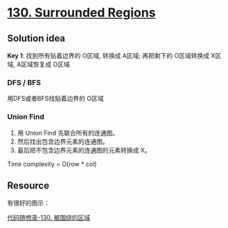 # [130. Surrounded Regions](https://leetcode.com/problems/surrounded-regions/)

## Solution idea

**Key 1**: 找到所有贴着边界的 O区域, 转换成 A区域; 再把剩下的 O区域转换成 X区域, A区域恢复成 O区域

### DFS / BFS
用DFS或者BFS找贴着边界的 O区域

### Union Find
1. 用 Union Find 先联合所有的连通图。
2. 然后找出包含边界元素的连通图。
3. 最后把不包含边界元素的连通图的元素转换成 X。


Time complexity = O(row * col)

## Resource

有很好的图示：

[代码随想录-130. 被围绕的区域](https://github.com/youngyangyang04/leetcode-master/blob/master/problems/0130.%E8%A2%AB%E5%9B%B4%E7%BB%95%E7%9A%84%E5%8C%BA%E5%9F%9F.md)
